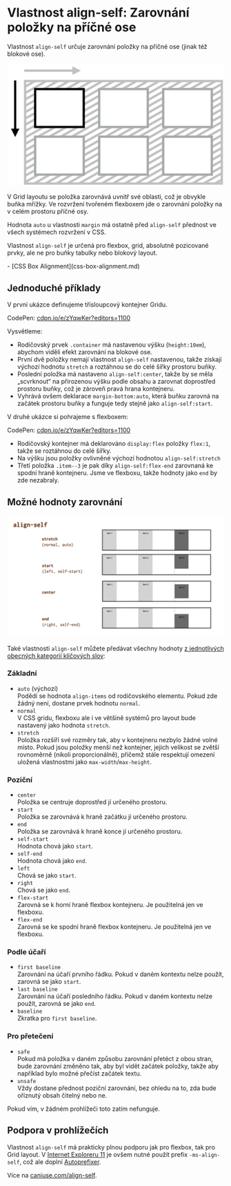 # Vlastnost align-self: Zarovnání položky na příčné ose

Vlastnost `align-self` určuje zarovnání položky na příčné ose (jinak též blokové ose).

![Vlastnost align-self](../dist/images/original/vdlayout/css-align-self-schema.png)

V Grid layoutu se položka zarovnává uvnitř své oblasti, což je obvykle buňka mřížky. Ve rozvržení tvořeném flexboxem jde o zarovnání položky na v celém prostoru příčné osy.

Hodnota `auto` u vlastnosti `margin` má ostatně před `align-self` přednost ve všech systémech rozvržení v CSS.

<!-- AdSnippet -->

Vlastnost `align-self` je určená pro flexbox, grid, absolutně pozicované prvky, ale ne pro buňky tabulky nebo blokový layout.

<div class="related web-only" markdown="1">
- [CSS Box Alignment](css-box-alignment.md)
</div>

## Jednoduché příklady

V první ukázce definujeme třísloupcový kontejner Gridu.

CodePen: [cdpn.io/e/zYqwKer?editors=1100](https://codepen.io/machal/pen/zYqwKer?editors=1100)

Vysvětleme:

- Rodičovský prvek `.container` má nastavenou výšku (`height:10em`), abychom viděli efekt zarovnání na blokové ose.
- První dvě položky nemají vlastnost `align-self` nastavenou, takže získají výchozí hodnotu `stretch` a roztáhnou se do celé šířky prostoru buňky.
- Poslední položka má nastaveno `align-self:center`, takže by se měla „scvrknout“ na přirozenou výšku podle obsahu a zarovnat doprostřed prostoru buňky, což je zároveň pravá hrana kontejneru.
- Vyhrává ovšem deklarace `margin-bottom:auto`, která buňku zarovná na začátek prostoru buňky a funguje tedy stejně jako `align-self:start`.

V druhé ukázce si pohrajeme s flexboxem:

CodePen: [cdpn.io/e/zYqwKer?editors=1100](https://codepen.io/machal/pen/zYqwKer?editors=1100)

- Rodičovský kontejner má deklarováno `display:flex` položky `flex:1`, takže se roztáhnou do celé šířky.
- Na výšku jsou položky ovlivněné výchozí hodnotou `align-self:stretch`
- Třetí položka `.item--3` je pak díky `align-self:flex-end` zarovnaná ke spodní hraně kontejneru. Jsme ve flexboxu, takže hodnoty jako `end` by zde nezabraly.

## Možné hodnoty zarovnání

![Hodnoty vlastnosti align-self](../dist/images/original/vdlayout/css-align-self-hodnoty.png)

Také vlastnosti `align-self` můžete předávat všechny hodnoty [z jednotlivých obecných kategorií klíčových slov](css-box-alignment.md#typy-klicova-slova):

### Základní

- `auto` (výchozí)  
  Podědí se hodnota `align-items` od rodičovského elementu. Pokud zde žádný není, dostane prvek hodnotu `normal`.
- `normal`  
  V CSS gridu, flexboxu ale i ve většině systémů pro layout bude nastavený jako hodnota `stretch`.
- `stretch`  
  Položka rozšíří své rozměry tak, aby v kontejneru nezbylo žádné volné místo. Pokud jsou položky menší než kontejner, jejich velikost se zvětší rovnoměrně (nikoli proporcionálně), přičemž stále respektují omezení uložená vlastnostmi jako `max-width`/`max-height`.

### Poziční

- `center`  
  Položka se centruje doprostřed jí určeného prostoru.
- `start`  
  Položka se zarovnává k hraně začátku jí určeného prostoru.
- `end`  
  Položka se zarovnává k hraně konce jí určeného prostoru.
- `self-start`  
  Hodnota chová jako `start`.
- `self-end`  
  Hodnota chová jako `end`.
- `left`  
  Chová se jako `start`.
- `right`  
  Chová se jako `end`.
- `flex-start`  
  Zarovná se k horní hraně flexbox kontejneru. Je použitelná jen ve flexboxu.
- `flex-end`  
  Zarovná se ke spodní hraně flexbox kontejneru. Je použitelná jen ve flexboxu.  

### Podle účaří

- `first baseline`  
  Zarovnání na účaří prvního řádku. Pokud v daném kontextu nelze použít, zarovná se jako `start`.
- `last baseline`  
  Zarovnání na účaří posledního řádku. Pokud v daném kontextu nelze použít, zarovná se jako `end`.
- `baseline`  
  Zkratka pro `first baseline`.

### Pro přetečení

- `safe`  
  Pokud má položka v daném způsobu zarovnání přetéct z obou stran, bude zarovnání změněno tak, aby byl vidět začátek položky, takže aby například bylo možné přečíst začátek textu.
- `unsafe`  
  Vždy dostane přednost poziční zarovnání, bez ohledu na to, zda bude oříznutý obsah čitelný nebo ne.  

Pokud vím, v žádném prohlížeči toto zatím nefunguje.

## Podpora v prohlížečích

Vlastnost `align-self` má prakticky plnou podporu jak pro flexbox, tak pro Grid layout. V [Internet Exploreru 11](msie.md) je ovšem nutné použít prefix `-ms-align-self`, což ale doplní [Autoprefixer](autoprefixer.md).

Více na [caniuse.com/align-self](https://caniuse.com/#search=align-self).

<!-- AdSnippet -->
